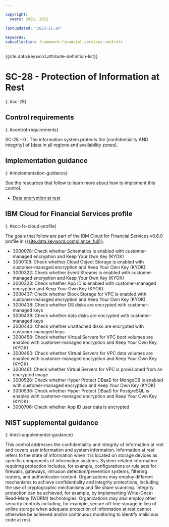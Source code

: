 ```yaml
---

copyright:
  years: 2020, 2022

lastupdated: "2022-11-10"

keywords: 
subcollection: framework-financial-services-controls
---
```


{{site.data.keyword.attribute-definition-list}}

               
# SC-28 - Protection of Information at Rest
{: #sc-28}

## Control requirements
{: #control-requirements}

SC-28 - 0
    : The information system protects the [confidentiality AND integrity] of [data in all regions and availability zones].

## Implementation guidance
{: #implementation-guidance}

See the resources that follow to learn more about how to implement this control.

- [Data encryption at rest](/docs/framework-financial-services?topic=framework-financial-services-shared-encryption-at-rest)

## IBM Cloud for Financial Services profile
{: #scc-fs-cloud-profile}

The goals that follow are part of the IBM Cloud for Financial Services v0.6.0 profile in [{{site.data.keyword.compliance_full}}](/docs/security-compliance?topic=security-compliance-getting-started).

- 3000078: Check whether Schematics is enabled with customer-managed encryption and Keep Your Own Key (KYOK) 
- 3000108: Check whether Cloud Object Storage is enabled with customer-managed encryption and Keep Your Own Key (KYOK) 
- 3000322: Check whether Event Streams is enabled with customer-managed encryption and Keep Your Own Key (KYOK) 
- 3000323: Check whether App ID is enabled with customer-managed encryption and Keep Your Own Key (KYOK) 
- 3000437: Check whether Block Storage for VPC is enabled with customer-managed encryption and Keep Your Own Key (KYOK) 
- 3000438: Check whether OS disks are encrypted with customer-managed keys 
- 3000439: Check whether data disks are encrypted with customer-managed keys 
- 3000440: Check whether unattached disks are encrypted with customer-managed keys 
- 3000458: Check whether Virtual Servers for VPC boot volumes are enabled with customer-managed encryption and Keep Your Own Key (KYOK) 
- 3000460: Check whether Virtual Servers for VPC data volumes are enabled with customer-managed encryption and Keep Your Own Key (KYOK) 
- 3000461: Check whether Virtual Servers for VPC is provisioned from an encrypted image 
- 3000528: Check whether Hyper Protect DBaaS for MongoDB is enabled with customer-managed encryption and Keep Your Own Key (KYOK) 
- 3000536: Check whether Hyper Protect DBaaS for PostgreSQL is enabled with customer-managed encryption and Keep Your Own Key (KYOK) 
- 3000706: Check whether App ID user data is encrypted

## NIST supplemental guidance
{: #nist-supplemental-guidance}

This control addresses the confidentiality and integrity of information at rest and covers user information and system information. Information at rest refers to the state of information when it is located on storage devices as specific components of information systems. System-related information requiring protection includes, for example, configurations or rule sets for firewalls, gateways, intrusion detection/prevention systems, filtering routers, and authenticator content. Organizations may employ different mechanisms to achieve confidentiality and integrity protections, including the use of cryptographic mechanisms and file share scanning. Integrity protection can be achieved, for example, by implementing Write-Once-Read-Many (WORM) technologies. Organizations may also employ other security controls including, for example, secure off-line storage in lieu of online storage when adequate protection of information at rest cannot otherwise be achieved and/or continuous monitoring to identify malicious code at rest.





